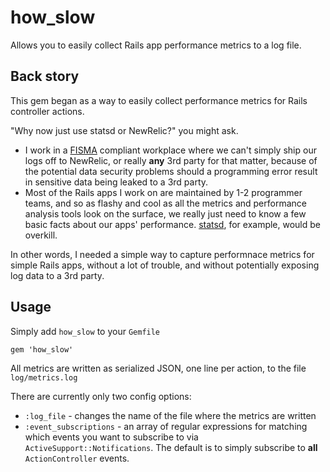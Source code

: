 # how_slow

Allows you to easily collect Rails app performance metrics to a log file.

## Back story

This gem began as a way to easily collect performance metrics for Rails
controller actions.

"Why now just use statsd or NewRelic?" you might ask.

* I work in a [FISMA](http://en.wikipedia.org/wiki/Federal_Information_Security_Management_Act_of_2002)
  compliant workplace where we can't simply ship our logs off to NewRelic, or
  really **any** 3rd party for that matter, because of the potential data
  security problems should a programming error result in sensitive data being
  leaked to a 3rd party.
* Most of the Rails apps I work on are maintained by 1-2 programmer teams, and
  so as flashy and cool as all the metrics and performance analysis tools look
  on the surface, we really just need to know a few basic facts about our apps'
  performance. [statsd](https://github.com/etsy/statsd/), for example, would
  be overkill.

In other words, I needed a simple way to capture performnace metrics for simple
Rails apps, without a lot of trouble, and without potentially exposing log data
to a 3rd party.

## Usage

Simply add `how_slow` to your `Gemfile`

    gem 'how_slow'

All metrics are written as serialized JSON, one line per action, to the file
`log/metrics.log`

There are currently only two config options:

* `:log_file` - changes the name of the file where the metrics are written
* `:event_subscriptions` - an array of regular expressions for matching which
  events you want to subscribe to via `ActiveSupport::Notifications`. The
  default is to simply subscribe to **all** `ActionController` events.
